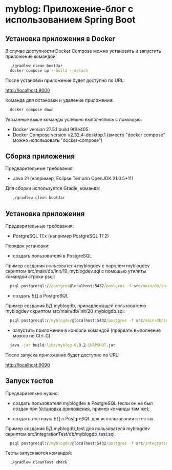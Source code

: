 # myblog: Приложение-блог с использованием Spring Boot

## Установка приложения в Docker

В случае доступности Docker Compose можно установить и запустить приложение командой:

```cmd
  ./gradlew clean bootJar
  docker compose up --build --detach
```
После установки приложение будет доступно по URL:

[http://localhost:9000](http://localhost:9000)

Команда для остановки и удаление приложения:

```cmd
  docker compose down
```

Указанные выше команды успешно выполнялись с помощью:
- Docker version 27.5.1 build 9f9e405
- Docker Compose version v2.32.4-desktop.1 (вместо "docker compose" можно использовать "docker-compose")

## Сборка приложения

Предварительные требования:
- Java 21 (например, Eclipse Temurin OpenJDK 21.0.5+11)

Для сборки используется Gradle, команда:

```cmd
   ./gradlew clean bootJar
```

## Установка приложения

Предварительные требования:
- PostgreSQL 17.x (например PostgreSQL 17.2)

Порядок установки:

- создать пользователя в PostgreSQL

Пример создания пользователя myblogdev с паролем myblogdev скриптом src/main/db/init/10_myblogdev.sql с помощью утилиты командой строки psql:

```cmd
  psql postgresql://postgres@localhost:5432/postgres -f src/main/db/init/10_myblogdev.sql
```

- создать БД в PostgreSQL

Пример создания БД myblogdb, принадлежащей пользователю myblogdev скриптом src/main/db/init/20_myblogdb.sql:

```cmd
  psql postgresql://myblogdev@localhost:5432/postgres -f src/main/db/init/20_myblogdb.sql
```

- запустить приложение в консоли командой (прервать выполнение можно по Ctrl-C)

```cmd
  java -jar build/libs/myblog-0.0.2-SNAPSHOT.jar
```

После запуска приложение будет доступно по URL:

[http://localhost:9090](http://localhost:9090)


## Запуск тестов

Предварительно нужно:

- создать пользователя myblogdev в PostgreSQL (если он не был создан при [Установка приложения](#Установка-приложения), пример команды там же);

- создать тестовую БД в PostgreSQL для использования в тестах

Пример создания БД myblogdb_test для пользователя myblogdev скриптом src/integrationTest/db/myblogdb_test.sql:

```cmd
  psql postgresql://myblogdev@localhost:5432/postgres -f src/integrationTest/db/myblogdb_test.sql
```

Тесты запускаются командой:

```cmd
  ./gradlew cleanTest check
```
